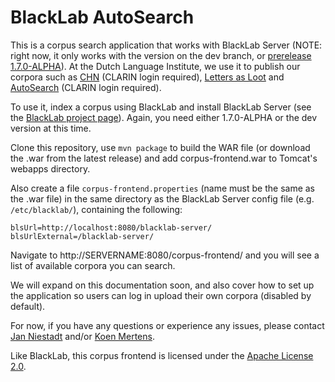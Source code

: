 # BlackLab AutoSearch

This is a corpus search application that works with BlackLab Server (NOTE: right now, it only works with the version on the dev branch, or [prerelease 1.7.0-ALPHA](https://github.com/INL/BlackLab/releases/tag/v1.7.0-ALPHA)). At the Dutch Language Institute, we use it to publish our corpora such as [CHN](http://chn.inl.nl/) (CLARIN login required), [Letters as Loot](http://brievenalsbuit.inl.nl/) and [AutoSearch](http://portal.clarin.inl.nl/autocorp/) (CLARIN login required).

To use it, index a corpus using BlackLab and install BlackLab Server (see the [BlackLab project page](http://inl.github.io/Blacklab/)). Again, you need either 1.7.0-ALPHA or the dev version at this time.

Clone this repository, use `mvn package` to build the WAR file (or download the .war from the latest release) and add corpus-frontend.war to Tomcat's webapps directory.

Also create a file `corpus-frontend.properties` (name must be the same as the .war file) in the same directory as the BlackLab Server config file (e.g. `/etc/blacklab/`), containing the following:

```
blsUrl=http://localhost:8080/blacklab-server/
blsUrlExternal=/blacklab-server/
```

Navigate to http://SERVERNAME:8080/corpus-frontend/ and you will see a list of available corpora you can search.

We will expand on this documentation soon, and also cover how to set up the application so users can log in upload their own corpora (disabled by default).

For now, if you have any questions or experience any issues, please contact [Jan Niestadt](mailto:jan.niestadt@ivdnt.org) and/or [Koen Mertens](mailto:koen.mertens@ivdnt.org).

Like BlackLab, this corpus frontend is licensed under the [Apache License 2.0](http://www.apache.org/licenses/LICENSE-2.0).

